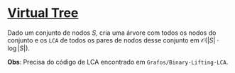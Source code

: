 # [Virtual Tree](virtual_tree.cpp)

Dado um conjunto de nodos $S$, cria uma árvore com todos os nodos do conjunto e os `LCA` de todos os pares de nodos
desse conjunto em $\mathcal{O}(|S| \cdot \log  |S|)$.

**Obs**: Precisa do código de LCA encontrado em `Grafos/Binary-Lifting-LCA`.
